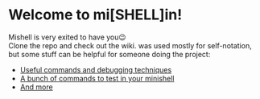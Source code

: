 # Welcome to mi\[SHELL\]in!

Mishell is very exited to have you😉 <br> Clone the repo and check out the wiki. was used mostly for self-notation, but some stuff can be helpful for someone doing the project:
* [Useful commands and debugging techniques](https://github.com/S4t0ri/Minishell-42/wiki/Useful-commands-&-debugging)
* [A bunch of commands to test in your minishell](https://github.com/S4t0ri/Minishell-42/wiki/edge-(or-non-edge)-cases-to-test-out)
* [And more](https://github.com/S4t0ri/Minishell-42/wiki)
